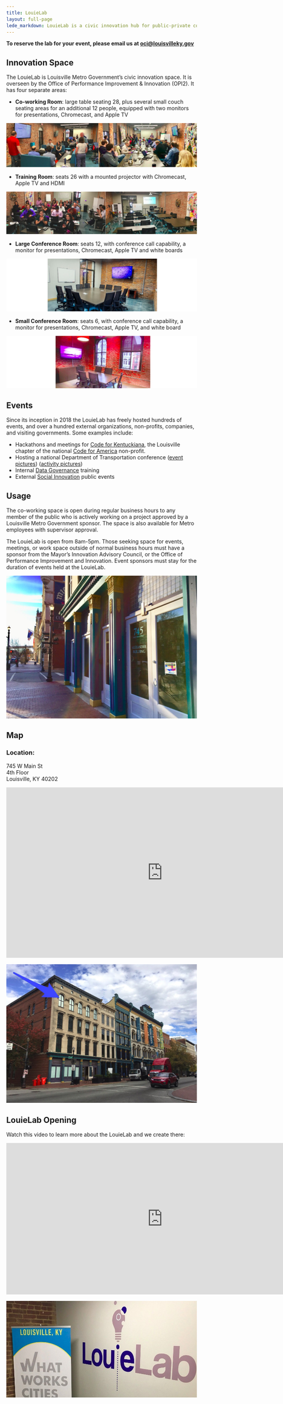 ```yaml
---
title: LouieLab
layout: full-page
lede_markdown: LouieLab is a civic innovation hub for public-private collaboration, and coworking space that features an open office and run by OPI. It is a physical manifestation of continuous improvement and innovation that are the foundation of Louisville Metro Government. This space is available to the public for events and co-working. Events held at the LouieLab must have a public benefit in order to reserve the space for free.
---
```

**To reserve the lab for your event, please email us at oci@louisvilleky.gov**

## Innovation Space

The LouieLab is Louisville Metro Government’s civic innovation space. It is overseen by the Office of Performance Improvement & Innovation (OPI2). It has four separate areas: 

- **Co-working Room**: large table seating 28, plus several small couch seating areas for an additional 12 people, equipped with two monitors for presentations, Chromecast, and Apple TV 

![LouieLab](/assets/img/louielab/louielab-coworking2.jpg)

- **Training Room**: seats 26 with a mounted projector with Chromecast, Apple TV and HDMI 

![LouieLab](/assets/img/louielab/louielab-training.jpg)

- **Large Conference Room**: seats 12, with conference call capability, a monitor for presentations, Chromecast, Apple TV and white boards 

![LouieLab](/assets/img/louielab/louielab-largeconference.jpg)

- **Small Conference Room**: seats 6, with conference call capability, a monitor for presentations, Chromecast, Apple TV, and white board 

![LouieLab](/assets/img/louielab/louielab-smallconference.jpg)

## Events

Since its inception in 2018 the LouieLab has freely hosted hundreds of events, and over a hundred external organizations, non-profits, companies, and visiting governments.  Some examples include:

- Hackathons and meetings for [Code for Kentuckiana](https://codeforkentuckiana.org/), the Louisville chapter of the national [Code for America](https://www.codeforamerica.org/) non-profit.
- Hosting a national Department of Transportation conference ([event pictures](https://twitter.com/LouDataOfficer/status/902274488238264321)) ([activity pictures](https://twitter.com/LouDataOfficer/status/902606191251087360))
- Internal [Data Governance](https://opi.lsvll.io/innovation/data-governance/) training
- External [Social Innovation](https://opi.lsvll.io/innovation/social-innovation/) public events 

## Usage

The co-working space is open during regular business hours to any member of the public who is actively working on a project approved by a Louisville Metro Government sponsor.  The space is also available for Metro employees with supervisor approval.

The LouieLab is open from 8am-5pm. Those seeking space for events, meetings, or work space outside of normal business hours must have a sponsor from the Mayor’s Innovation Advisory Council, or the Office of Performance Improvement and Innovation. Event sponsors must stay for the duration of events held at the LouieLab.  

![LouieLab](/assets/img/louielab/louielab-entrance-exterior.jpg)

## Map

### Location:
745 W Main St  
4th Floor  
Louisville, KY 40202

<iframe allowfullscreen="" class="embed-responsive-item" frameborder="0" height="450" src="https://www.google.com/maps/embed?pb=!1m18!1m12!1m3!1d3132.9499082873117!2d-85.7651433844364!3d38.2574677920135!2m3!1f0!2f0!3f0!3m2!1i1024!2i768!4f13.1!3m3!1m2!1s0x886972a1157a47ff%3A0x3ebce4d393871675!2sLouieLab!5e0!3m2!1sen!2sus!4v1490728667811" style="border:0" width="825"></iframe>

![LouieLab](/assets/img/louielab/louielab-outside.jpg)


## LouieLab Opening

Watch this video to learn more about the LouieLab and we create there:

<iframe width="825" height="400" src="https://www.youtube.com/embed/oDo8ufORQc8" frameborder="0" allow="autoplay; encrypted-media" allowfullscreen></iframe>

![LouieLab](/assets/img/louielab/louielab-entrance.jpg)

